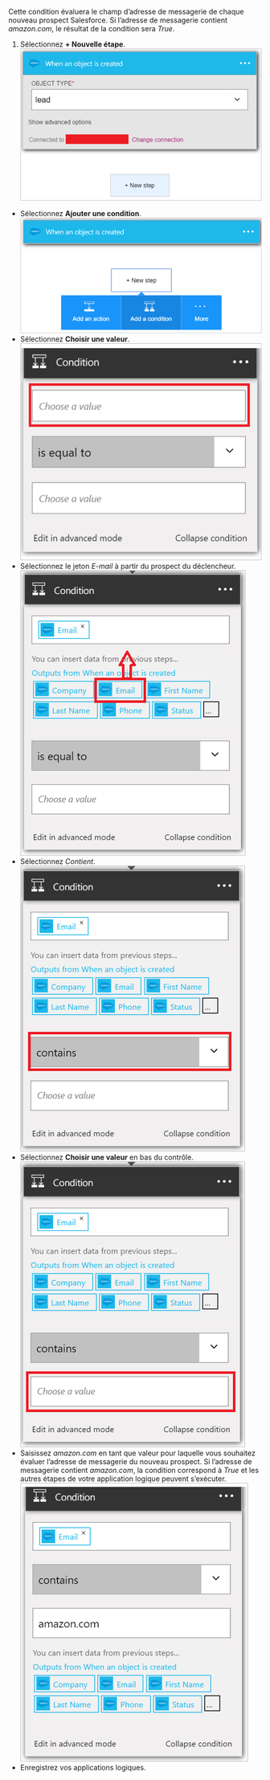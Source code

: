 Cette condition évaluera le champ d’adresse de messagerie de chaque nouveau prospect Salesforce. Si l’adresse de messagerie contient *amazon.com*, le résultat de la condition sera *True*.

1. Sélectionnez **+ Nouvelle étape**. ![Image de condition Salesforce 1](./media/connectors-create-api-salesforce/condition-1.png)
- Sélectionnez **Ajouter une condition**. ![Image de condition Salesforce 2](./media/connectors-create-api-salesforce/condition-2.png)
- Sélectionnez **Choisir une valeur**. ![Image de condition Salesforce 3](./media/connectors-create-api-salesforce/condition-3.png)
- Sélectionnez le jeton *E-mail* à partir du prospect du déclencheur. ![Image de condition Salesforce 4](./media/connectors-create-api-salesforce/condition-4.png)
- Sélectionnez *Contient*. ![Image de condition Salesforce 5](./media/connectors-create-api-salesforce/condition-5.png)
- Sélectionnez **Choisir une valeur** en bas du contrôle. ![Image de condition Salesforce 6](./media/connectors-create-api-salesforce/condition-6.png)
- Saisissez *amazon.com* en tant que valeur pour laquelle vous souhaitez évaluer l’adresse de messagerie du nouveau prospect. Si l’adresse de messagerie contient *amazon.com*, la condition correspond à *True* et les autres étapes de votre application logique peuvent s’exécuter. ![Image de condition Salesforce 7](./media/connectors-create-api-salesforce/condition-7.png)
- Enregistrez vos applications logiques.

<!---HONumber=AcomDC_0727_2016-->